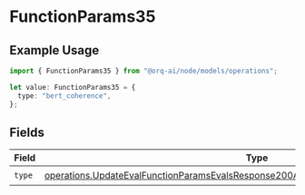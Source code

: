# FunctionParams35

## Example Usage

```typescript
import { FunctionParams35 } from "@orq-ai/node/models/operations";

let value: FunctionParams35 = {
  type: "bert_coherence",
};
```

## Fields

| Field                                                                                                                                                                                          | Type                                                                                                                                                                                           | Required                                                                                                                                                                                       | Description                                                                                                                                                                                    |
| ---------------------------------------------------------------------------------------------------------------------------------------------------------------------------------------------- | ---------------------------------------------------------------------------------------------------------------------------------------------------------------------------------------------- | ---------------------------------------------------------------------------------------------------------------------------------------------------------------------------------------------- | ---------------------------------------------------------------------------------------------------------------------------------------------------------------------------------------------- |
| `type`                                                                                                                                                                                         | [operations.UpdateEvalFunctionParamsEvalsResponse200ApplicationJSONResponseBody535Type](../../models/operations/updateevalfunctionparamsevalsresponse200applicationjsonresponsebody535type.md) | :heavy_check_mark:                                                                                                                                                                             | N/A                                                                                                                                                                                            |